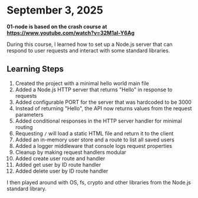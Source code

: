# September 3, 2025

**01-node is based on the crash course at https://www.youtube.com/watch?v=32M1al-Y6Ag**

During this course, I learned how to set up a Node.js server that can respond to user requests and interact with some standard libraries.

## Learning Steps

1. Created the project with a minimal hello world main file
2. Added a Node.js HTTP server that returns "Hello" in response to requests
3. Added configurable PORT for the server that was hardcoded to be 3000
4. Instead of returning "Hello", the API now returns values from the request parameters
5. Added conditional responses in the HTTP server handler for minimal routing
6. Requesting `/` will load a static HTML file and return it to the client
7. Added an in-memory user store and a route to list all saved users
8. Added a logger middleware that console logs request properties
9. Cleanup by making request handlers modular
10. Added create user route and handler
11. Added get user by ID route handler
12. Added delete user by ID route handler

I then played around with OS, fs, crypto and other libraries from the Node.js standard library.